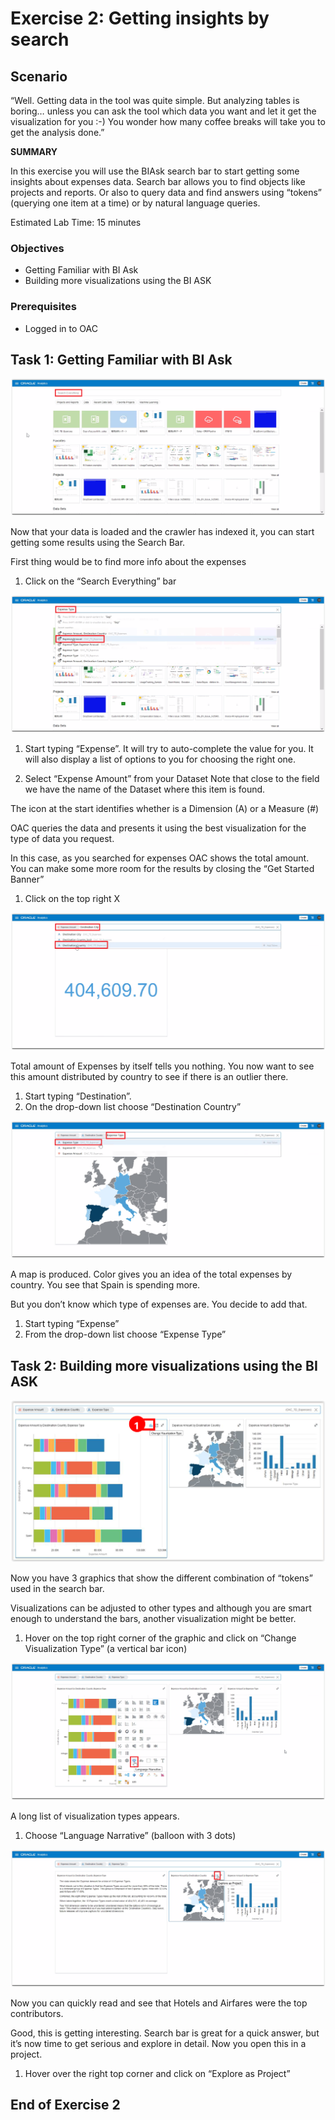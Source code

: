 # Exercise 2: Getting insights by search

## Scenario

“Well. Getting data in the tool was quite simple. But analyzing tables is boring… unless you can ask the tool which data you want and let it get the visualization for you :-)
You wonder how many coffee breaks will take you to get the analysis done.”

__SUMMARY__

In this exercise you will use the BIAsk search bar to start getting some insights about expenses data.
Search bar allows you to find objects like projects and reports. Or also to query data and find answers using “tokens” (querying one item at a time) or by natural language queries.

Estimated Lab Time: 15 minutes

### Objectives

* Getting Familiar with BI Ask
* Building more visualizations using the BI ASK

### Prerequisites
* Logged in to OAC

## **Task 1**: Getting Familiar with BI Ask

![](images/oac-search-everything.png " ")

Now that your data is loaded and the crawler has indexed it, you can start getting some results using the Search Bar.

First thing would be to find more info about the expenses
1. Click on the “Search Everything” bar

![](images/oac-expense.png " ")

1. Start typing “Expense”. 
It will try to auto-complete the value for you. It will also display a list of options to you for choosing the right one.

2. Select “Expense Amount” from your Dataset 
Note that close to the field we have the name of the Dataset where this item is found.

The icon at the start identifies whether is a Dimension (A) or a Measure (#)

<!-- This is commented out. -->
<!-- ![](images/oac-close-banner.png " ") -->

OAC queries the data and presents it using the best visualization for the type of data you request.

In this case, as you searched for expenses OAC shows the total amount. You can make some more room for the results by closing the “Get Started Banner”
1. Click on the top right X

![](images/oac-expense-destination.png " ")

Total amount of Expenses by itself tells you nothing. You now want to see this amount distributed by country to see if there is an outlier there.
1. Start typing “Destination”.
2. On the drop-down list choose “Destination Country”

![](images/oac-expense-type.png " ")

A map is produced. Color gives you an idea of the total expenses by country. You see that Spain is spending more.

But you don’t know which type of expenses are. You decide to add that.
1. Start typing “Expense”
2. From the drop-down list choose “Expense Type”

## **Task 2**: Building more visualizations using the BI ASK

![](images/oac-change-visualization-type.png " ")

Now you have 3 graphics that show the different combination of “tokens” used in the search bar.

Visualizations can be adjusted to other types and although you are smart enough to understand the bars, another visualization might be better.
1. Hover on the top right corner of the graphic and click on “Change Visualization Type” (a vertical bar icon)

![](images/oac-language-narrative.png " ")

A long list of visualization types appears.
1. Choose “Language Narrative” (balloon with 3 dots)

![](images/oac-explore-as-project.png " ")

Now you can quickly read and see that Hotels and Airfares were the top contributors.

Good, this is getting interesting. Search bar is great for a quick answer, but it’s now time to get serious and explore in detail. Now you open this in a project.
1. Hover over the right top corner and click on “Explore as Project”

## End of Exercise 2